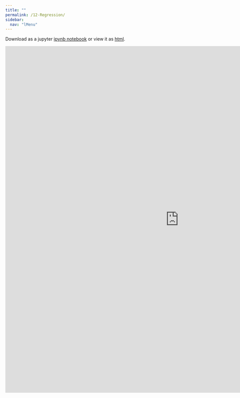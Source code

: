 ```yaml
---
title: ""
permalink: /12-Regression/
sidebar:
  nav: "lMenu"
---
```


Download as a jupyter [ipynb notebook](https://datascience-intro.github.io/1MS041-2022/notebooks/12-Regression.ipynb) or view it as [html](https://datascience-intro.github.io/1MS041-2022/notebooks/12-Regression.html).

<iframe src="https://datascience-intro.github.io/1MS041-2022/notebooks/12-Regression.html" width="1080" height="1080" frameborder="0"></iframe>

    